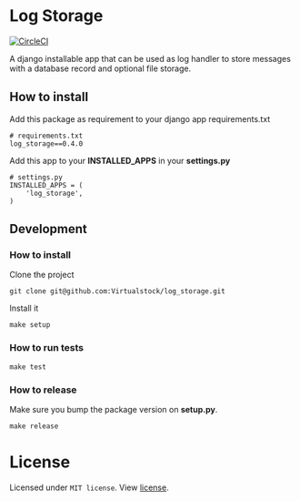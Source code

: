 # Log Storage

[![CircleCI](https://circleci.com/gh/Virtualstock/log_storage.svg?style=svg)](https://circleci.com/gh/Virtualstock/log_storage)

A django installable app that can be used as log handler to store messages 
with a database record and optional file storage.

## How to install

Add this package as requirement to your django app requirements.txt

```
# requirements.txt
log_storage==0.4.0
```

Add this app to your **INSTALLED_APPS** in your **settings.py**

```
# settings.py
INSTALLED_APPS = (
    'log_storage',
)
```

## Development


### How to install

Clone the project

```
git clone git@github.com:Virtualstock/log_storage.git
```

Install it

```
make setup
```

### How to run tests

```
make test
```

### How to release

Make sure you bump the package version on **setup.py**.

```
make release
```

# License

Licensed under `MIT license`. View [license](LICENSE).